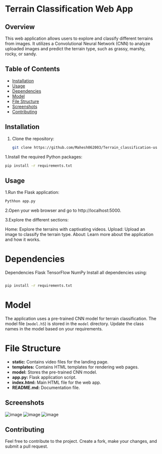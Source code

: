 # Terrain Classification Web App

## Overview

This web application allows users to explore and classify different terrains from images. It utilizes a Convolutional Neural Network (CNN) to analyze uploaded images and predict the terrain type, such as grassy, marshy, rocky, or sandy.

## Table of Contents

- [Installation](#installation)
- [Usage](#usage)
- [Dependencies](#dependencies)
- [Model](#model)
- [File Structure](#file-structure)
- [Screenshots](#screenshots)
- [Contributing](#contributing)


## Installation

1. Clone the repository:

   ```bash
   git clone https://github.com/Mahesh062003/Terrain_classification-using-ML.git

    ```
1.Install the required Python packages:
```bash
pip install -r requirements.txt
```
## Usage 
1.Run the Flask application:
```bash
Pythhon app.py
```
2.Open your web browser and go to http://localhost:5000.

3.Explore the different sections:

Home: Explore the terrains with captivating videos.
Upload: Upload an image to classify the terrain type.
About: Learn more about the application and how it works.

# Dependencies 

Dependencies
Flask
TensorFlow
NumPy
Install all dependencies using:

```bash

pip install -r requirements.txt
```
# Model
The application uses a pre-trained CNN model for terrain classification. The model file (`model.h5`) is stored in the `model` directory. Update the class names in the model based on your requirements.

# File Structure
- **static:** Contains video files for the landing page.
- **templates:** Contains HTML templates for rendering web pages.
- **model:** Stores the pre-trained CNN model.
- **app.py:** Flask application script.
- **index.html:** Main HTML file for the web app.
- **README.md:** Documentation file.


## Screenshots 
![image](https://github.com/mahesh062003/Terrain_classification/assets/92420298/af137767-7e5a-424f-9db9-87b65d7f85ce)
![image](https://github.com/mahesh062003/Terrain_classification/assets/92420298/5d1524f9-9bcf-4f68-a632-8285d0473977)
![image](https://github.com/mahesh062003/Terrain_classification/assets/92420298/38f680f2-d9d6-404f-8a15-e72d90498739)


## Contributing 
Feel free to contribute to the project. Create a fork, make your changes, and submit a pull request.


